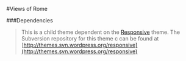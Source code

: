 #Views of Rome

###Dependencies

>This is a child theme dependent on the [Responsive](http://wordpress.org/extend/themes/responsive) theme. The Subversion repository for this theme c    can be found at [http://themes.svn.wordpress.org/responsive](http://themes.svn.wordpress.org/responsive)
  

